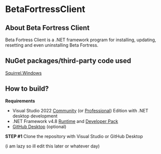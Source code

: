 # BetaFortressClient
## About Beta Fortress Client
Beta Fortress Client is a .NET framework program for installing, updating, resetting and even uninstalling Beta Fortress.

## NuGet packages/third-party code used
[Squirrel.Windows](https://github.com/squirrel/Squirrel.Windows)

## How to build?
**Requirements**
- Visual Studio 2022 [Community](https://visualstudio.microsoft.com/thank-you-downloading-visual-studio/?sku=Community&channel=Release&version=VS2022&source=VSLandingPage&cid=2030&passive=false) (or [Professional](https://visualstudio.microsoft.com/thank-you-downloading-visual-studio/?sku=Professional&channel=Release&version=VS2022&source=VSLandingPage&cid=2030&passive=false)) Edition with .NET desktop development
- .NET Framework v4.8 [Runtime](https://dotnet.microsoft.com/en-us/download/dotnet-framework/thank-you/net48-web-installer) and [Developer Pack](https://dotnet.microsoft.com/en-us/download/dotnet-framework/thank-you/net48-developer-pack-offline-installer)
- [GitHub Desktop](https://desktop.github.com) (optional)

**STEP #1**
Clone the repository with Visual Studio or GitHub Desktop

(i am lazy so ill edit this later or whatever day)
